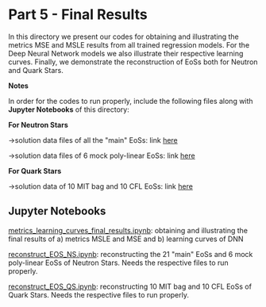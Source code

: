 # Part 5 - Final Results

In this directory we present our codes for obtaining and illustrating the metrics MSE and MSLE results from all trained regression models. For the Deep Neural Network models we also illustrate their respective learning curves. Finally, we demonstrate the reconstruction of EoSs both for Neutron and Quark Stars.

**Notes**

In order for the codes to run properly, include the following files along with **Jupyter Notebooks** of this directory:

**For Neutron Stars**

->solution data files of all the "main" EoSs: link [here](https://drive.google.com/drive/folders/1tzKjCmlceXtXBja5AHdiDcJv3q4RlP-a)

->solution data files of 6 mock poly-linear EoSs: link [here](https://drive.google.com/drive/folders/1f895D0Toch_Zj6nQb4khICaamWbJsnFL)


**For Quark Stars**

->solution data of 10 MIT bag and 10 CFL EoSs: link [here](https://drive.google.com/drive/folders/1xpPwO7lENItyBtzwdgtaLK0RERvMXaPW)

## Jupyter Notebooks

[metrics_learning_curves_final_results.ipynb](https://github.com/istergak/MSc-Computational-Physics-AUTH/blob/main/Thesis%20-%20ML%20and%20ANNs%20regression%20models%20for%20Exotic%20Star's%20EOSs/Part%205%20-%20Final%20Results/metrics_learning%20curves_final_results.ipynb): obtaining and illustrating the final results of a) metrics MSLE and MSE and b) learning curves of DNN

[reconstruct_EOS_NS.ipynb](https://github.com/istergak/MSc-Computational-Physics-AUTH/blob/main/Thesis%20-%20ML%20and%20ANNs%20regression%20models%20for%20Exotic%20Star's%20EOSs/Part%205%20-%20Final%20Results/reconstruct_EOS_NS.ipynb): reconstructing the 21 "main" EoSs and 6 mock poly-linear EoSs of Neutron Stars. Needs the respective files to run properly.

[reconstruct_EOS_QS.ipynb](https://github.com/istergak/MSc-Computational-Physics-AUTH/blob/main/Thesis%20-%20ML%20and%20ANNs%20regression%20models%20for%20Exotic%20Star's%20EOSs/Part%205%20-%20Final%20Results/reconstruct_EOS_QS.ipynb): reconstructing 10 MIT bag and 10 CFL EoSs of Quark Stars. Needs the respective files to run properly.
